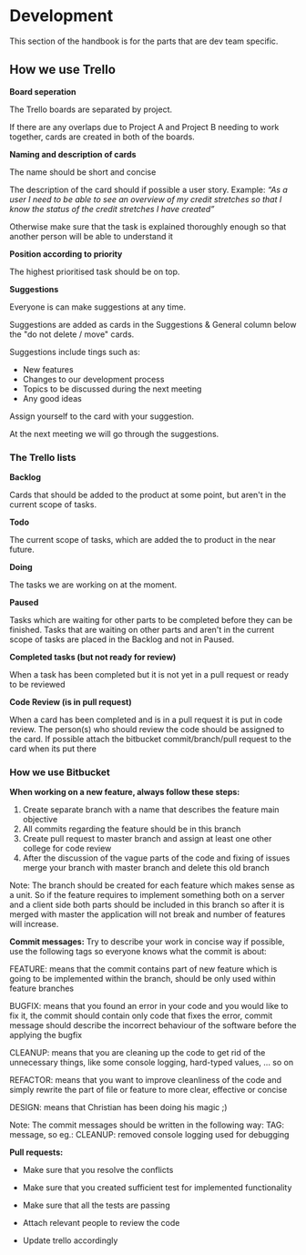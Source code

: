 # Development
This section of the handbook is for the parts that are dev team specific. 




## How we use Trello
**Board seperation**

The Trello boards are separated by project. 

If there are any overlaps due to Project A and Project B needing to work together, cards are created in both of the boards.

**Naming and description of cards**

The name should be short and concise

The description of the card should if possible a user story. Example: *“As a user I need to be able to see an overview of my credit stretches so that I know the status of the credit stretches I have created”*

Otherwise make sure that the task is explained thoroughly enough so that another person will be able to understand it

**Position according to priority**

The highest prioritised task should be on top.

**Suggestions**

Everyone is can make suggestions at any time.

Suggestions are added as cards in the Suggestions & General column below the "do not delete / move" cards.

Suggestions include tings such as:
- New features
- Changes to our development process
- Topics to be discussed during the next meeting
- Any good ideas

Assign yourself to the card with your suggestion.

At the next meeting we will go through the suggestions.

### The Trello lists

**Backlog**

Cards that should be added to the product at some point, but aren't in the current scope of tasks.

**Todo**

The current scope of tasks, which are added the to product in the near future.

**Doing**

The tasks we are working on at the moment.

**Paused**

Tasks which are waiting for other parts to be completed before they can be finished. Tasks that are waiting on other parts and aren't in the current scope of tasks are placed in the Backlog and not in Paused.


**Completed tasks (but not ready for review)**

When a task has been completed but it is not yet in a pull request or ready to be reviewed

**Code Review (is in pull request)**

When a card has been completed and is in a pull request it is put in code review. 
The person(s) who should review the code should be assigned to the card.
If possible attach the bitbucket commit/branch/pull request to the card when its put there


### How we use Bitbucket


**When working on a new feature, always follow these steps:**
1. Create separate branch with a name that describes the feature main objective
2. All commits regarding the feature should be in this branch
3. Create pull request to master branch and assign at least one other college for code review
4. After the discussion of the vague parts of the code and fixing of issues merge your branch with master branch and delete this old branch

Note: The branch should be created for each feature which makes sense as a unit. So if the feature requires to implement something both on a server and a client side both parts should be included in this branch so after it is merged with master the application will not break and number of features will increase.



**Commit messages:**
Try to describe your work in concise way if possible, use the following tags so everyone knows what the commit is about:

FEATURE: means that the commit contains part of new feature which is going to be implemented within the branch, should be only used within feature branches

BUGFIX: means that you found an error in your code and you would like to fix it, the commit should contain only code that fixes the error, commit message should describe the incorrect behaviour of the software before the applying the bugfix

CLEANUP: means that you are cleaning up the code to get rid of the unnecessary things, like some console logging, hard-typed values, ... so on

REFACTOR: means that you want to improve cleanliness of the code and simply rewrite the part of file or feature to more clear, effective or concise

DESIGN: means that Christian has been doing his magic ;)

Note: The commit messages should be written in the following way:
TAG: message, so eg.: CLEANUP: removed console logging used for debugging

**Pull requests:**

- Make sure that you resolve the conflicts

- Make sure that you created sufficient test for implemented functionality

- Make sure that all the tests are passing

- Attach relevant people to review the code

- Update trello accordingly
